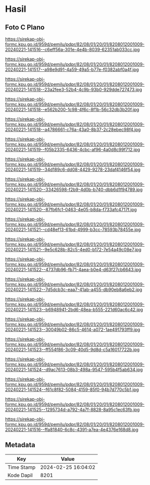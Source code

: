 # Hasil

## Foto C Plano

https://sirekap-obj-formc.kpu.go.id/959d/pemilu/pdpr/82/08/01/20/01/8208012001009-20240221-141516--c6eff56a-301e-4e4b-8039-62351ab033cc.jpg

https://sirekap-obj-formc.kpu.go.id/959d/pemilu/pdpr/82/08/01/20/01/8208012001009-20240221-141517--a98e9d91-4a59-49a5-b77e-f0382abf0a4f.jpg

https://sirekap-obj-formc.kpu.go.id/959d/pemilu/pdpr/82/08/01/20/01/8208012001009-20240221-141518--23a2fee3-52b4-4c9b-93b0-929dde727473.jpg

https://sirekap-obj-formc.kpu.go.id/959d/pemilu/pdpr/82/08/01/20/01/8208012001009-20240221-141518--e562b200-1c98-4f6c-8f1b-56c32db3b20f.jpg

https://sirekap-obj-formc.kpu.go.id/959d/pemilu/pdpr/82/08/01/20/01/8208012001009-20240221-141518--a4786661-c76a-43a0-8b37-2c28ebec98f4.jpg

https://sirekap-obj-formc.kpu.go.id/959d/pemilu/pdpr/82/08/01/20/01/8208012001009-20240221-141519--f05b2335-6436-4cbc-af96-4a0d8c99f712.jpg

https://sirekap-obj-formc.kpu.go.id/959d/pemilu/pdpr/82/08/01/20/01/8208012001009-20240221-141519--34d189c6-dd08-4429-9278-23daf4146f54.jpg

https://sirekap-obj-formc.kpu.go.id/959d/pemilu/pdpr/82/08/01/20/01/8208012001009-20240221-141520--33426598-f2b9-4d0b-b740-dbb6d1f94789.jpg

https://sirekap-obj-formc.kpu.go.id/959d/pemilu/pdpr/82/08/01/20/01/8208012001009-20240221-141520--87fb6fc1-0463-4e05-b8da-f733afc4717f.jpg

https://sirekap-obj-formc.kpu.go.id/959d/pemilu/pdpr/82/08/01/20/01/8208012001009-20240221-141521--cd48ef13-61bd-4999-b3cc-78593b78455e.jpg

https://sirekap-obj-formc.kpu.go.id/959d/pemilu/pdpr/82/08/01/20/01/8208012001009-20240221-141521--9e5c628b-82c5-4ed0-b172-7e54a49c08e7.jpg

https://sirekap-obj-formc.kpu.go.id/959d/pemilu/pdpr/82/08/01/20/01/8208012001009-20240221-141522--4737db96-fb71-4aea-b0e4-d63f27cb6643.jpg

https://sirekap-obj-formc.kpu.go.id/959d/pemilu/pdpr/82/08/01/20/01/8208012001009-20240221-141522--7d5dcb3c-eaa7-41ab-a455-db90eb8a6eb2.jpg

https://sirekap-obj-formc.kpu.go.id/959d/pemilu/pdpr/82/08/01/20/01/8208012001009-20240221-141523--b6948941-2bd6-48ea-b555-221d60ac6c42.jpg

https://sirekap-obj-formc.kpu.go.id/959d/pemilu/pdpr/82/08/01/20/01/8208012001009-20240221-141523--30049b02-86c5-4614-a072-1ae491793ff9.jpg

https://sirekap-obj-formc.kpu.go.id/959d/pemilu/pdpr/82/08/01/20/01/8208012001009-20240221-141523--ff554f86-3c09-40d5-9d8d-c5a16017722b.jpg

https://sirekap-obj-formc.kpu.go.id/959d/pemilu/pdpr/82/08/01/20/01/8208012001009-20240221-141524--d9ac7613-08b3-498a-9547-595b4f5ab634.jpg

https://sirekap-obj-formc.kpu.go.id/959d/pemilu/pdpr/82/08/01/20/01/8208012001009-20240221-141524--f61c8f82-5084-4159-85f0-94b7d770c5b1.jpg

https://sirekap-obj-formc.kpu.go.id/959d/pemilu/pdpr/82/08/01/20/01/8208012001009-20240221-141525--1295734d-a792-4a7f-8828-8a95c1ec63fb.jpg

https://sirekap-obj-formc.kpu.go.id/959d/pemilu/pdpr/82/08/01/20/01/8208012001009-20240221-141516--ffa81840-6c8c-4391-a7ea-4e4376e168d8.jpg


## Metadata

| Key        | Value               |
| ---------- | ------------------- |
| Time Stamp | 2024-02-25 16:04:02 |
| Kode Dapil | 8201                |



